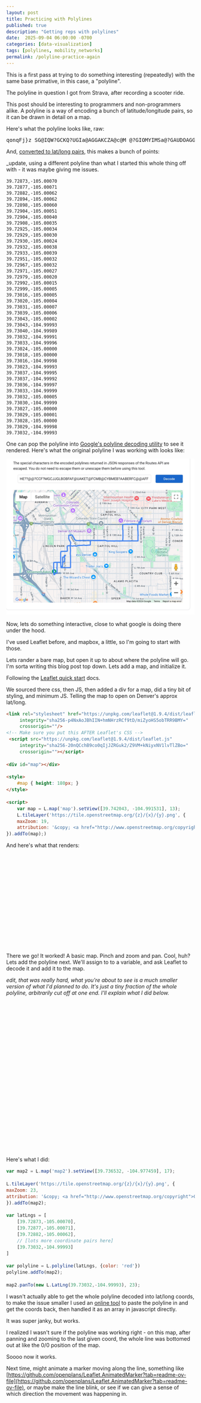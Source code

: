 ```yaml
---
layout: post
title: Practicing with Polylines
published: true
description: "Getting reps with polylines"
date:  2025-09-04 06:00:00 -0700
categories: [data-visualization]
tags: [polylines, mobility_networks]
permalink: /polyline-practice-again
---
```


This is a first pass at trying to do something interesting (repeatedly) with the same base primative, in this case, a "polyline".

The polyline in question I got from Strava, after recording a scooter ride.

This post should be interesting to programmers and non-programmers alike. A polyline is a way of encoding a bunch of latitude/longitude pairs, so it can be drawn in detail on a map. 

Here's what the polyline looks like, raw:

<pre>
qonqFj}z_SG@IQW?GCKQ?UGIa@AGGAKCZA@c@M_@?GIOMYIMSa@?GAUDOAGG?QDGNBAHPFJ?BCMI[B?E@HDB@JBKD@C@@AACEI
</pre>

And, [converted to lat/long pairs](https://www.daftlogic.com/projects-convert-encoded-polyline-to-latitude-longitude-list.htm), this makes a bunch of points:

_update, using a different polyline than what I started this whole thing off with - it was maybe giving me issues.

```
39.72873,-105.00070
39.72877,-105.00071
39.72882,-105.00062
39.72894,-105.00062
39.72898,-105.00060
39.72904,-105.00051
39.72904,-105.00040
39.72908,-105.00035
39.72925,-105.00034
39.72929,-105.00030
39.72930,-105.00024
39.72932,-105.00038
39.72933,-105.00039
39.72951,-105.00032
39.72967,-105.00032
39.72971,-105.00027
39.72979,-105.00020
39.72992,-105.00015
39.72999,-105.00005
39.73016,-105.00005
39.73020,-105.00004
39.73031,-105.00007
39.73039,-105.00006
39.73043,-105.00002
39.73043,-104.99993
39.73040,-104.99989
39.73032,-104.99991
39.73033,-104.99996
39.73024,-105.00000
39.73018,-105.00000
39.73016,-104.99998
39.73023,-104.99993
39.73037,-104.99995
39.73037,-104.99992
39.73036,-104.99997
39.73033,-104.99999
39.73032,-105.00005
39.73030,-104.99999
39.73027,-105.00000
39.73029,-105.00001
39.73028,-105.00000
39.73029,-104.99998
39.73032,-104.99993

```

One can pop the polyline into [Google's polyline decoding utility](https://developers.google.com/maps/documentation/routes/polylinedecoder) to see it rendered. Here's what the original polyline I was working with looks like:

![polyline](/images/polyline-decoder.jpg)

Now, lets do something interactive, close to what google is doing there under the hood. 

I've used Leaflet before, and mapbox, a little, so I'm going to start with those. 

Lets rander a bare map, but open it up to about where the polyline will go. I'm sorta writing this blog post top down. Lets add a map, and initialize it.

Following the [Leaflet quick start](https://leafletjs.com/examples/quick-start/) docs.

We sourced there css, then JS, then added a div for a map, did a tiny bit of styling, and minimum JS. Telling the map to open on Denver's approx lat/long.

```html
<link rel="stylesheet" href="https://unpkg.com/leaflet@1.9.4/dist/leaflet.css"
     integrity="sha256-p4NxAoJBhIIN+hmNHrzRCf9tD/miZyoHS5obTRR9BMY="
     crossorigin=""/>
<!-- Make sure you put this AFTER Leaflet's CSS -->
 <script src="https://unpkg.com/leaflet@1.9.4/dist/leaflet.js"
     integrity="sha256-20nQCchB9co0qIjJZRGuk2/Z9VM+kNiyxNV1lvTlZBo="
     crossorigin=""></script>

<div id="map"></div>

<style>
    #map { height: 180px; }
</style>

<script>
    var map = L.map('map').setView([39.742043, -104.991531], 13);
    L.tileLayer('https://tile.openstreetmap.org/{z}/{x}/{y}.png', {
    maxZoom: 19,
    attribution: '&copy; <a href="http://www.openstreetmap.org/copyright">OpenStreetMap</a>'
}).addTo(map);)
```

And here's what that renders:

<link rel="stylesheet" href="https://unpkg.com/leaflet@1.9.4/dist/leaflet.css"
     integrity="sha256-p4NxAoJBhIIN+hmNHrzRCf9tD/miZyoHS5obTRR9BMY="
     crossorigin=""/>
<!-- Make sure you put this AFTER Leaflet's CSS -->
 <script src="https://unpkg.com/leaflet@1.9.4/dist/leaflet.js"
     integrity="sha256-20nQCchB9co0qIjJZRGuk2/Z9VM+kNiyxNV1lvTlZBo="
     crossorigin=""></script>
<link rel="stylesheet" href="https://unpkg.com/leaflet@1.9.4/dist/leaflet.css" />

<div id="map1"></div>

<style>
    #map1 { height: 250px; }

    #map2 { height: 400px; } 
</style>

There we go! It worked! A basic map. Pinch and zoom and pan. Cool, huh? Lets add the polyline next. We'll assign to to a variable, and ask Leaflet to decode it and add it to the map.

_edit, that was really hard, what you're about to see is a much smaller version of what I'd planned to do. It's just a tiny fraction of the whole polyline, arbitrarily cut off at one end. I'll explain what I did below._



<div id="map2"></div>

<script>

     var map1 = L.map('map1').setView([39.742043, -104.991531], 13);

    L.tileLayer('https://tile.openstreetmap.org/{z}/{x}/{y}.png', {
    maxZoom: 19,
    attribution: '&copy; <a href="http://www.openstreetmap.org/copyright">OpenStreetMap</a>'
    }).addTo(map1);

    var map2 = L.map('map2').setView([39.736532, -104.977459], 18);

    L.tileLayer('https://tile.openstreetmap.org/{z}/{x}/{y}.png', {
    maxZoom: 23,
    attribution: '&copy; <a href="http://www.openstreetmap.org/copyright">OpenStreetMap</a>'
    }).addTo(map2);



    var line = 'wUAKET@FCMB@CYBMEB?AABERFC@@AFF'
    
    var latLngs = [
[39.72873,-105.00070],
[39.72877,-105.00071],
[39.72882,-105.00062],
[39.72894,-105.00062],
[39.72898,-105.00060],
[39.72904,-105.00051],
[39.72904,-105.00040],
[39.72908,-105.00035],
[39.72925,-105.00034],
[39.72929,-105.00030],
[39.72930,-105.00024],
[39.72932,-105.00038],
[39.72933,-105.00039],
[39.72951,-105.00032],
[39.72967,-105.00032],
[39.72971,-105.00027],
[39.72979,-105.00020],
[39.72992,-105.00015],
[39.72999,-105.00005],
[39.73016,-105.00005],
[39.73020,-105.00004],
[39.73031,-105.00007],
[39.73039,-105.00006],
[39.73043,-105.00002],
[39.73043,-104.99993],
[39.73040,-104.99989],
[39.73032,-104.99991],
[39.73033,-104.99996],
[39.73024,-105.00000],
[39.73018,-105.00000],
[39.73016,-104.99998],
[39.73023,-104.99993],
[39.73037,-104.99995],
[39.73037,-104.99992],
[39.73036,-104.99997],
[39.73033,-104.99999],
[39.73032,-105.00005],
[39.73030,-104.99999],
[39.73027,-105.00000],
[39.73029,-105.00001],
[39.73028,-105.00000],
[39.73029,-104.99998],
[39.73032,-104.99993]
]

var polyline = L.polyline(latLngs, {color: 'red'})
polyline.addTo(map2);

map2.panTo(new L.LatLng(39.73032,-104.99993), 25);

 
</script>

Here's what I did:

```javascript
var map2 = L.map('map2').setView([39.736532, -104.977459], 17);

L.tileLayer('https://tile.openstreetmap.org/{z}/{x}/{y}.png', {
maxZoom: 23,
attribution: '&copy; <a href="http://www.openstreetmap.org/copyright">OpenStreetMap</a>'
}).addTo(map2);

var latLngs = [
    [39.72873,-105.00070],
    [39.72877,-105.00071],
    [39.72882,-105.00062],
    // [lots more coordinate pairs here]
    [39.73032,-104.99993]
]

var polyline = L.polyline(latLngs, {color: 'red'})
polyline.addTo(map2);

map2.panTo(new L.LatLng(39.73032,-104.99993), 23);
```
I wasn't actually able to get the whole polyline decoded into lat/long coords, to make the issue smaller I used an [online tool](https://www.daftlogic.com/projects-convert-encoded-polyline-to-latitude-longitude-list.htm) to paste the polyline in and get the coords back, then handled it as an array in javascript directly.

It was super janky, but works. 

I realized I wasn't sure if the polyline was working right - on this map, after panning and zooming to the last given coord, the whole line was bottomed out at like the 0/0 position of the map. 

Soooo now it works.

Next time, might animate a marker moving along the line, something like [https://github.com/openplans/Leaflet.AnimatedMarker?tab=readme-ov-file](https://github.com/openplans/Leaflet.AnimatedMarker?tab=readme-ov-file), or maybe make the line blink, or see if we can give a sense of which direction the movement was happening in. 


